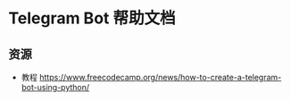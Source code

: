 # Telegram Bot 帮助文档

## 资源

- 教程 https://www.freecodecamp.org/news/how-to-create-a-telegram-bot-using-python/